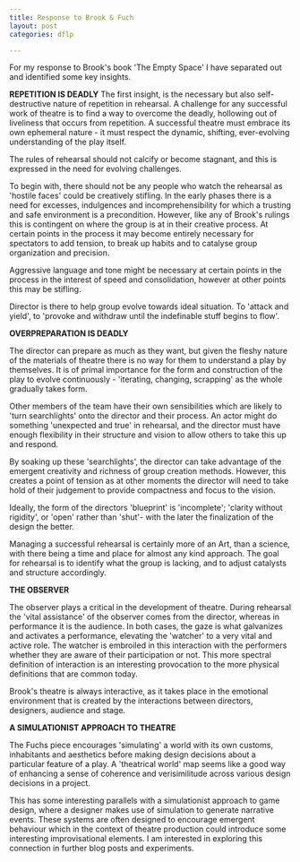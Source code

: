 ```yaml
---
title: Response to Brook & Fuch
layout: post
categories: dflp

---
```


For my response to Brook's book 'The Empty Space' I have separated out and identified some key insights.

**REPETITION IS DEADLY**
The first insight, is the necessary but also self-destructive nature of repetition in rehearsal. A challenge for any successful work of theatre is to find a way to overcome the deadly, hollowing out of liveliness that occurs from repetition. A successful theatre must embrace its own ephemeral nature - it must respect the dynamic, shifting, ever-evolving understanding of the play itself.

The rules of rehearsal should not calcify or become stagnant, and this is expressed in the need for evolving challenges.

To begin with, there should not be any people who watch the rehearsal as 'hostile faces' could be creatively stifling. In the early phases there is a need for excesses, indulgences and incomprehensibility for which a trusting and safe environment is a precondition.  However, like any of Brook's rulings this is contingent on where the group is at in their creative process. At certain points in the process it may become entirely necessary for spectators to add tension, to break up habits and to catalyse group organization and precision.

Aggressive language and tone might be necessary at certain points in the process in the interest of speed and consolidation, however at other points this may be stifling.

Director is there to help group evolve towards ideal situation. To 'attack and yield', to 'provoke and withdraw until the indefinable stuff begins to flow'.


**OVERPREPARATION IS DEADLY**

The director can prepare as much as they want, but given the fleshy nature of the materials of theatre there is no way for them to understand a play by themselves.  It is of primal importance for the form and construction of the play to evolve continuously - 'iterating, changing, scrapping'  as the whole gradually takes form.

Other members of the team have their own sensibilities which are likely to 'turn searchlights' onto the director and their process. An actor might do something 'unexpected and true' in rehearsal, and the director must have enough flexibility in their structure and vision to allow others to take this up and respond.

By soaking up these 'searchlights', the director can take advantage of the emergent creativity and richness of group creation methods.   However, this creates a point of tension as at other moments the director will need to take hold of their judgement to provide compactness and focus to the vision.

Ideally, the form of the directors 'blueprint' is 'incomplete'; 'clarity without rigidity', or 'open' rather than 'shut'- with the later the finalization of the design the better.

Managing a successful rehearsal is certainly more of an Art, than a science, with there being a time and place for almost any kind approach. The goal for rehearsal is to identify what the group is lacking, and to adjust catalysts and structure accordingly.


**THE OBSERVER**

The observer plays a critical in the development of theatre. During rehearsal the 'vital assistance' of the observer comes from the director, whereas  in performance it is the audience.  In both cases, the gaze is what galvanizes and activates a performance, elevating the 'watcher' to a very vital and active role. The watcher is embroiled in this interaction with the performers whether they are aware of their participation or not.  This more spectral definition of interaction is an interesting provocation to the more physical definitions that are common today.

Brook's theatre is always interactive, as it takes place in the emotional environment that is created by the interactions between directors, designers, audience and stage.

**A SIMULATIONIST APPROACH TO THEATRE**

The Fuchs piece encourages 'simulating' a world with its own customs, inhabitants and aesthetics before making design decisions about a particular feature of a play. A 'theatrical world' map seems like a good way of enhancing a sense of coherence and verisimilitude across various design decisions in a project.

This has some interesting parallels with a simulationist approach to game design, where a designer makes use of simulation to generate narrative events. These systems are often designed to encourage emergent behaviour which in the context of theatre production could introduce some interesting improvisational elements. I am interested in exploring this connection in further blog posts and experiments.

